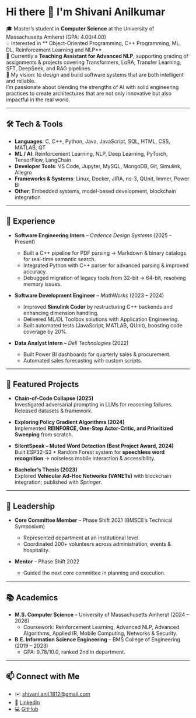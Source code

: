 # Hi there 👋 I'm Shivani Anilkumar  

🎓 Master’s student in **Computer Science** at the University of Massachusetts Amherst (GPA: 4.00/4.00)  
💡 Interested in ** Object-Oriented Programming, C++ Programming, ML, DL, Reinforcement Learning and NLP**  
🌱 Currently a **Teaching Assistant for Advanced NLP**, supporting grading of assignments & projects covering Transformers, LoRA, Transfer Learning, SFT, DeepSeek, and RAG pipelines.  
🚀 My vision: to design and build software systems that are both intelligent and reliable.  
I’m passionate about blending the strengths of AI with solid engineering practices to create architectures that are not only innovative but also impactful in the real world.   

---

## 🛠️ Tech & Tools
- **Languages**: C, C++, Python, Java, JavaScript, SQL, HTML, CSS, MATLAB, QT  
- **ML / AI**: Reinforcement Learning, NLP, Deep Learning, PyTorch, TensorFlow, LangChain  
- **Developer Tools**: VS Code, Jupyter, MySQL, MongoDB, Git, Simulink, Allegro  
- **Frameworks & Systems**: Linux, Docker, JIRA, ns-3, QUnit, Immer, Power BI  
- **Other**: Embedded systems, model-based development, blockchain integration  

---

## 💼 Experience
- **Software Engineering Intern** – *Cadence Design Systems* (2025 – Present)  
  - Built a C++ pipeline for PDF parsing → Markdown & binary catalogs for real-time semantic search.  
  - Integrated Python with C++ parser for advanced parsing & improved accuracy.  
  - Debugged migration of legacy tools from 32-bit → 64-bit, resolving memory issues.  

- **Software Development Engineer** – *MathWorks* (2023 – 2024)  
  - Improved **Simulink Coder** by restructuring C++ backends and enhancing dimension handling.  
  - Delivered ML/DL Toolbox solutions with Application Engineering.  
  - Built automated tests (JavaScript, MATLAB, QUnit), boosting code coverage by 20%.  

- **Data Analyst Intern** – *Dell Technologies* (2022)  
  - Built Power BI dashboards for quarterly sales & procurement.  
  - Automated sales forecasting with custom scripts.  

---

## 📌 Featured Projects
- **Chain-of-Code Collapse (2025)**  
  Investigated adversarial prompting in LLMs for reasoning failures. Released datasets & framework.  

- **Exploring Policy Gradient Algorithms (2024)**  
  Implemented **REINFORCE, One-Step Actor-Critic, and Prioritized Sweeping** from scratch.  

- **SilentSpeak – Muted Word Detection (Best Project Award, 2024)**  
  Built ESP32-S3 + Random Forest system for **speechless word recognition** → noiseless mobile interaction & accessibility.  

- **Bachelor’s Thesis (2023)**  
  Explored **Vehicular Ad-Hoc Networks (VANETs)** with blockchain integration; published with *Springer*.  

---

## 🏅 Leadership
- **Core Committee Member** – Phase Shift 2021 (BMSCE’s Technical Symposium)  
  - Represented department at an institutional level.  
  - Coordinated 200+ volunteers across administration, events & hospitality.  

- **Mentor** – Phase Shift 2022  
  - Guided the next core committee in planning and execution.  

---

## 📚 Academics
- **M.S. Computer Science** – University of Massachusetts Amherst (2024 – 2026)  
  - Coursework: Reinforcement Learning, Advanced NLP, Advanced Algorithms, Applied IR, Mobile Computing, Networks & Security.  
- **B.E. Information Science Engineering** – BMS College of Engineering (2019 – 2023)  
  - GPA: 9.78/10.0, ranked 2nd in department.  

---

## 📫 Connect with Me
- ✉️ [shivani.anil.1812@gmail.com](mailto:shivani.anil.1812@gmail.com)  
- 💼 [LinkedIn](https://www.linkedin.com/in/shivani-a)  
- 💻 [GitHub](https://github.com/your-username)  


